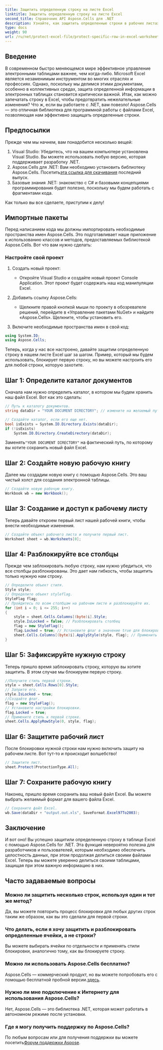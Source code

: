 ```yaml
---
title: Защитить определенную строку на листе Excel
linktitle: Защитить определенную строку на листе Excel
second_title: Справочник API Aspose.Cells для .NET
description: Узнайте, как защитить определенные строки в рабочих листах Excel с помощью Aspose.Cells для .NET. Пошаговое руководство, разработанное специально для разработчиков.
type: docs
weight: 90
url: /ru/net/protect-excel-file/protect-specific-row-in-excel-worksheet/
---
```

## Введение

В современном быстро меняющемся мире эффективное управление электронными таблицами важнее, чем когда-либо. Microsoft Excel является незаменимым инструментом во многих отраслях и профессиях. Однако, поскольку мы делимся этими документами, особенно в коллективных средах, защита определенной информации в электронных таблицах становится критически важной. Итак, как можно запечатать строку в Excel, чтобы предотвратить нежелательные изменения? Что ж, если вы работаете с .NET, вам повезло! Aspose.Cells — это отличная библиотека для программной работы с файлами Excel, позволяющая нам эффективно защищать определенные строки.

## Предпосылки

Прежде чем мы начнем, вам понадобится несколько вещей:

1. Visual Studio: Убедитесь, что на вашем компьютере установлена Visual Studio. Вы можете использовать любую версию, которая поддерживает разработку .NET.
2.  Aspose.Cells для .NET: Вам необходимо установить библиотеку Aspose.Cells. Посетить[эта ссылка для скачивания](https://releases.aspose.com/cells/net/) последний выпуск.
3. Базовые знания .NET: знакомство с C# и базовыми концепциями программирования будет полезно, поскольку мы будем работать с фрагментами кода.

Как только вы все сделаете, приступим к делу!

## Импортные пакеты

Перед написанием кода мы должны импортировать необходимые пространства имен Aspose.Cells. Это подготавливает наше приложение к использованию классов и методов, предоставляемых библиотекой Aspose.Cells. Вот что вам нужно сделать:

### Настройте свой проект

1. Создать новый проект:
   - Откройте Visual Studio и создайте новый проект Console Application. Этот проект будет содержать наш код манипуляции Excel.

2. Добавить ссылку Aspose.Cells:
   - Щелкните правой кнопкой мыши по проекту в обозревателе решений, перейдите в «Управление пакетами NuGet» и найдите «Aspose.Cells». Щелкните, чтобы установить его.

3. Включите необходимые пространства имен в свой код:
```csharp
using System.IO;
using Aspose.Cells;
```

Теперь, когда у нас все настроено, давайте защитим определенную строку в нашем листе Excel шаг за шагом. Пример, который мы будем использовать, блокирует первую строку, но вы можете настроить его для любой строки, которую захотите.

## Шаг 1: Определите каталог документов

Сначала нам нужно определить каталог, в котором мы будем хранить наш файл Excel. Вот как это сделать:

```csharp
// Путь к каталогу документов.
string dataDir = "YOUR DOCUMENT DIRECTORY"; // измените на желаемый путь.

// Создайте каталог, если его еще нет.
bool isExists = System.IO.Directory.Exists(dataDir);
if (!isExists)
    System.IO.Directory.CreateDirectory(dataDir);
```

 Заменять`"YOUR DOCUMENT DIRECTORY"` на фактический путь, по которому вы хотите сохранить новый файл Excel.

## Шаг 2: Создайте новую рабочую книгу

Далее мы создадим новую книгу с помощью Aspose.Cells. Это ваш чистый холст для создания электронной таблицы.

```csharp
// Создайте новую рабочую книгу.
Workbook wb = new Workbook();
```

## Шаг 3: Создание и доступ к рабочему листу

Теперь давайте откроем первый лист нашей рабочей книги, чтобы внести необходимые изменения.

```csharp
// Создайте объект рабочего листа и получите первый лист.
Worksheet sheet = wb.Worksheets[0];
```

## Шаг 4: Разблокируйте все столбцы

Прежде чем заблокировать любую строку, нам нужно убедиться, что все столбцы разблокированы. Это дает нам гибкость, чтобы защитить только нужную нам строку.

```csharp
// Определите объект стиля.
Style style;
// Определите объект styleflag.
StyleFlag flag;
// Пройдитесь по всем столбцам на рабочем листе и разблокируйте их.
for (int i = 0; i <= 255; i++)
{
    style = sheet.Cells.Columns[(byte)i].Style;
    style.IsLocked = false; // Разблокировать столбец
    flag = new StyleFlag();
    flag.Locked = true; // Установите флаг в значение true для блокировки
    sheet.Cells.Columns[(byte)i].ApplyStyle(style, flag); // Применить стиль
}
```

## Шаг 5: Зафиксируйте нужную строку

Теперь пришло время заблокировать строку, которую вы хотите защитить. В этом случае мы блокируем первую строку.

```csharp
//Получите стиль первой строки.
style = sheet.Cells.Rows[0].Style;
// Заприте его.
style.IsLocked = true;
//Создайте флаг.
flag = new StyleFlag();
// Установите настройки блокировки.
flag.Locked = true;
// Примените стиль к первой строке.
sheet.Cells.ApplyRowStyle(0, style, flag);
```

## Шаг 6: Защитите рабочий лист

После блокировки нужной строки нам нужно включить защиту на рабочем листе. Вот тут-то и происходит волшебство!

```csharp
// Защитите лист.
sheet.Protect(ProtectionType.All);
```

## Шаг 7: Сохраните рабочую книгу

Наконец, пришло время сохранить ваш новый файл Excel. Вы можете выбрать желаемый формат для вашего файла Excel.

```csharp
// Сохраните файл Excel.
wb.Save(dataDir + "output.out.xls", SaveFormat.Excel97To2003);
```

## Заключение

И вот оно! Вы успешно защитили определенную строку в таблице Excel с помощью Aspose.Cells for .NET. Эта функция невероятно полезна для разработчиков и пользователей, которым необходимо обеспечить целостность данных, при этом продолжая делиться своими файлами Excel. Теперь вы можете уверенно делиться своими таблицами, защищая при этом важную информацию в них.

## Часто задаваемые вопросы

### Можно ли защитить несколько строк, используя один и тот же метод?  
Да, вы можете повторить процесс блокировки для любых других строк таким же образом, как вы это сделали для первой строки.

### Что делать, если я хочу защитить и разблокировать определенные ячейки, а не строки?  
Вы можете выбирать ячейки по отдельности и применять стили блокировки, аналогично тому, как вы блокируете строку.

### Можно ли использовать Aspose.Cells бесплатно?  
Aspose.Cells — коммерческий продукт, но вы можете попробовать его с помощью бесплатной пробной версии.[здесь](https://releases.aspose.com/).

### Нужно ли мне подключение к Интернету для использования Aspose.Cells?  
Нет, Aspose.Cells — это библиотека .NET, которая может работать в автономном режиме после установки.

### Где я могу получить поддержку по Aspose.Cells?  
 По любым вопросам или для получения поддержки вы можете посетить[Форум поддержки Aspose](https://forum.aspose.com/c/cells/9).
